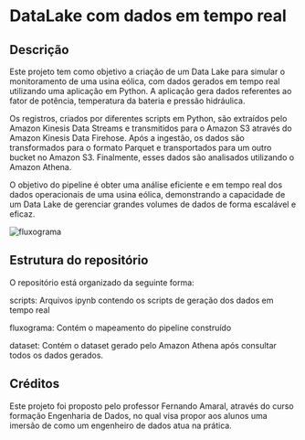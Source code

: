 # DataLake com dados em tempo real
 
## Descrição
Este projeto tem como objetivo a criação de um Data Lake para simular o monitoramento de uma usina eólica, com dados gerados em tempo real utilizando uma aplicação em Python. A aplicação gera dados referentes ao fator de potência, temperatura da bateria e pressão hidráulica.

Os registros, criados por diferentes scripts em Python, são extraídos pelo Amazon Kinesis Data Streams e transmitidos para o Amazon S3 através do Amazon Kinesis Data Firehose. Após a ingestão, os dados são transformados para o formato Parquet e transportados para um outro bucket no Amazon S3. Finalmente, esses dados são analisados utilizando o Amazon Athena.

O objetivo do pipeline é obter uma análise eficiente e em tempo real dos dados operacionais de uma usina eólica, demonstrando a capacidade de um Data Lake de gerenciar grandes volumes de dados de forma escalável e eficaz.

![fluxograma](https://github.com/MatheusCorreaG/Engenharia_de_Dados/assets/70293461/87a037ff-9449-42ea-b141-cb7815beee55)

## Estrutura do repositório
O repositório está organizado da seguinte forma:

scripts: Arquivos ipynb contendo os scripts de geração dos dados em tempo real

fluxograma: Contém o mapeamento do pipeline construído

dataset: Contém o dataset gerado pelo Amazon Athena após consultar todos os dados gerados.

## Créditos
Este projeto foi proposto pelo professor Fernando Amaral, através do curso formação Engenharia de Dados, no qual visa propor aos alunos uma imersão de como um engenheiro de dados atua na prática.
